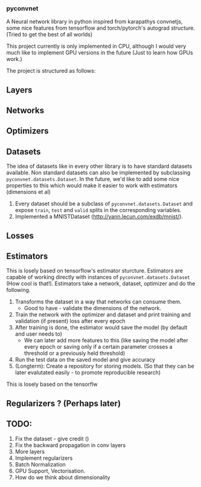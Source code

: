 ### pyconvnet ###

A Neural network library in python inspired from karapathys convnetjs, some nice features from tensorflow and torch/pytorch's autograd structure. (Tried to get the best of all worlds)

This project currently is only implemented in CPU, although I would very much like to implement GPU versions in the future (Just to learn how GPUs work.)

The project is structured as follows:

## Layers

## Networks

## Optimizers

## Datasets
The idea of datasets like in every other library is to have standard datasets available. Non standard datasets can also be implemented by subclassing `pyconvnet.datasets.Dataset`. In the future, we'd like to add some nice properties to this which would make it easier to work with estimators (dimensions et al)

1. Every dataset should be a subclass of `pyconvnet.datasets.Dataset` and expose `train`, `test` and `valid` splits in the corresponding variables.
2. Implemented a MNISTDataset (http://yann.lecun.com/exdb/mnist/).

## Losses

## Estimators

This is losely based on tensorflow's estimator sturcture. Estimators are capable of working directly with instances of `pyconvnet.datasets.Dataset` (How cool is that!).
Estimators take a network, dataset, optimizer and do the following.
1. Transforms the dataset in a way that networks can consume them. 
    * Good to have - validate the dimensions of the network. 
2. Train the network with the optimizer and dataset and print training and validation (if present) loss after every epoch
3. After training is done, the estimator would save the model (by default and user needs to)
    * We can later add more features to this (like saving the model after every epoch or saving only if a certain parameter crosses a threshold or a previously held threshold)
4. Run the test data on the saved model and give accuracy
5. (Longterm): Create a repository for storing models. (So that they can be later evalutated easily - to promote reproducible research)

This is losely based on the tensorflw

## Regularizers ? (Perhaps later)

## TODO:

1. Fix the dataset - give credit ()
2. Fix the backward propagation in conv layers
3. More layers
4. Implement regularizers
5. Batch Normalization
6. GPU Support, Vectorisation. 
7. How do we think about dimensionality